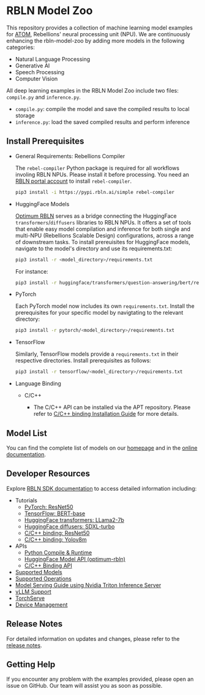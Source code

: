 # RBLN Model Zoo
This repository provides a collection of machine learning model examples for [ATOM](https://rebellions.ai/rebellions-product/atom-2), Rebellions' neural processing unit (NPU). We are continuously enhancing the rbln-model-zoo by adding more models in the following categories:

- Natural Language Processing
- Generative AI
- Speech Processing
- Computer Vision

All deep learning examples in the RBLN Model Zoo include two files: `compile.py` and `inference.py`.
- `compile.py`: compile the model and save the compiled results to local storage
- `inference.py`: load the saved compiled results and perform inference

## Install Prerequisites
- General Requirements: Rebellions Compiler

    The `rebel-compiler` Python package is required for all workflows involing RBLN NPUs. Please install it before processing. You need an [RBLN portal account](https://docs.rbln.ai/getting_started/installation_guide.html#installation-guide) to install `rebel-compiler`.
    ```bash
    pip3 install -i https://pypi.rbln.ai/simple rebel-compiler
    ```

- HuggingFace Models
  
    [Optimum RBLN](https://docs.rbln.ai/software/optimum/optimum_rbln.html) serves as a bridge connecting the HuggingFace `transformers`/`diffusers` libraries to RBLN NPUs. It offers a set of tools that enable easy model compilation and inference for both single and multi-NPU (Rebellions Scalable Design) configurations, across a range of downstream tasks. To install prereuisites for HuggingFace models, navigate to the model's directory and use its requirements.txt:
    ```bash
    pip3 install -r <model_directory>/requirements.txt
    ```
    For instance:
    ```bash
    pip3 install -r huggingface/transformers/question-answering/bert/requirements.txt
    ```

- PyTorch

    Each PyTorch model now includes its own `requirements.txt`. Install the prerequisites for your specific model by navigtating to the relevant directory:
    ```bash
    pip3 install -r pytorch/<model_directory>/requirements.txt 
    ```

- TensorFlow

    Similarly, TensorFlow models provide a `requirements.txt` in their respective directories. Install prerequisites as follows:
    ```bash
    pip3 install -r tensorflow/<model_directory>/requirements.txt
    ```

- Language Binding
    - C/C++

        - The C/C++ API can be installed via the APT repository. Please refer to [C/C++ binding Installation Guide](https://docs.rbln.ai/software/api/language_binding/c/installation.html) for more details.

## Model List
You can find the complete list of models on our [homepage](https://rebellions.ai/developers/model-zoo) and in the [online documentation](https://docs.rbln.ai/misc/pytorch_modelzoo.html). 

## Developer Resources
Explore [RBLN SDK documentation](https://docs.rbln.ai) to access detailed information including:

- Tutorials
    - [PyTorch: ResNet50](https://docs.rbln.ai/software/api/python/tutorial/basic/pytorch_resnet50.html)
    - [TensorFlow: BERT-base](https://docs.rbln.ai/software/api/python/tutorial/basic/tensorflow_bert.html)
    - [HuggingFace transformers: LLama2-7b](https://docs.rbln.ai/software/optimum/tutorial/llama_7b.html)
    - [HuggingFace diffusers: SDXL-turbo](https://docs.rbln.ai/software/optimum/tutorial/sdxl_turbo.html)
    - [C/C++ binding: ResNet50](https://docs.rbln.ai/software/api/language_binding/c/tutorial/image_classification.html)
    - [C/C++ binding: Yolov8m](https://docs.rbln.ai/software/api/language_binding/c/tutorial/object_detection.html)
- APIs
    - [Python Compile & Runtime](https://docs.rbln.ai/software/api/python_api.html)
    - [HuggingFace Model API (optimum-rbln)](https://docs.rbln.ai/software/optimum/model_api.html)
    - [C/C++ Binding API](https://docs.rbln.ai/software/api/language_binding/c/api.html)
- [Supported Models](https://docs.rbln.ai/misc/pytorch_modelzoo.html)
- [Supported Operations](https://docs.rbln.ai/misc/supported_ops_pytorch.html)
- [Model Serving Guide using Nvidia Triton Inference Server](https://docs.rbln.ai/software/model_serving/nvidia_triton_inference_server/installation.html)
- [vLLM Support](https://docs.rbln.ai/software/model_serving/vllm_support/vllm-rbln.html)
- [TorchServe](https://docs.rbln.ai/software/model_serving/torchserve/torchserve.html)
- [Device Management](https://docs.rbln.ai/software/system_management/device_management.html)

## Release Notes
For detailed information on updates and changes, please refer to the [release notes](CHANGELOG.md).

## Getting Help
If you encounter any problem with the examples provided, please open an issue on GitHub. Our team will assist you as soon as possible.
